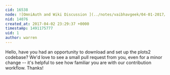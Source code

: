 ```yaml
---
cid: 16538
node: ![OmniAuth and Wiki Discussion ](../notes/vaibhavgeek/04-01-2017/omniauth-and-wiki-discussion)
nid: 14076
created_at: 2017-04-02 23:29:37 +0000
timestamp: 1491175777
uid: 1
author: warren
---
```


Hello, have you had an opportunity to download and set up the plots2 codebase? We'd love to see a small pull request from you, even for a minor change -- it's helpful to see how familiar you are with our contribution workflow. Thanks!